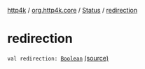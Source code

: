 [http4k](../../index.md) / [org.http4k.core](../index.md) / [Status](index.md) / [redirection](./redirection.md)

# redirection

`val redirection: `[`Boolean`](https://kotlinlang.org/api/latest/jvm/stdlib/kotlin/-boolean/index.html) [(source)](https://github.com/http4k/http4k/blob/master/http4k-core/src/main/kotlin/org/http4k/core/Status.kt#L70)